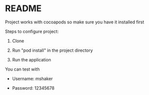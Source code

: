 # README #

Project works with cocoapods so make sure you have it installed first

Steps to configure project:

1. Clone

2. Run "pod install" in the project directory

3. Run the application




You can test with

* Username: mshaker

* Password: 12345678